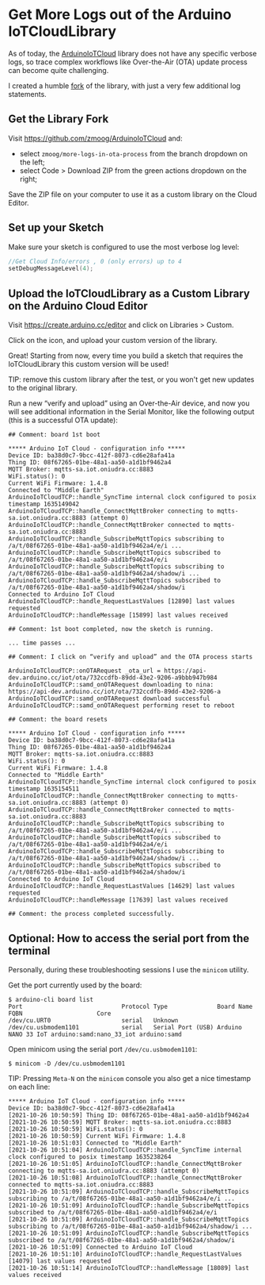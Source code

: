 # Get More Logs out of the Arduino IoTCloudLibrary

As of today, the [ArduinoIoTCloud](https://github.com/arduino-libraries/ArduinoIoTCloud) library does not have any specific verbose logs, so trace complex workflows like Over-the-Air (OTA) update process can become quite challenging.

I created a humble [fork](https://github.com/zmoog/ArduinoIoTCloud) of the library, with just a very few additional log statements.

## Get the Library Fork

Visit https://github.com/zmoog/ArduinoIoTCloud and:

- select `zmoog/more-logs-in-ota-process` from the branch dropdown on the left;
- select Code > Download ZIP from the green actions dropdown on the right;

Save the ZIP file on your computer to use it as a custom library on the Cloud Editor.

## Set up your Sketch

Make sure your sketch is configured to use the most verbose log level:

```c
//Get Cloud Info/errors , 0 (only errors) up to 4
setDebugMessageLevel(4);
```

## Upload the IoTCloudLibrary as a Custom Library on the Arduino Cloud Editor

Visit https://create.arduino.cc/editor and click on Libraries > Custom.

Click on the icon, and upload your custom version of the library.

Great! Starting from now, every time you build a sketch that requires the IoTCloudLibrary this custom version will be used!

TIP: remove this custom library after the test, or you won't get new updates to the original library.

Run a new “verify and upload” using an Over-the-Air device, and now you will see additional information in the Serial Monitor, like the following output (this is a successful OTA update):

```
## Comment: board 1st boot

***** Arduino IoT Cloud - configuration info *****
Device ID: ba38d0c7-9bcc-412f-8073-cd6e28afa41a
Thing ID: 08f67265-01be-48a1-aa50-a1d1bf9462a4
MQTT Broker: mqtts-sa.iot.oniudra.cc:8883
WiFi.status(): 0
Current WiFi Firmware: 1.4.8
Connected to "Middle Earth"
ArduinoIoTCloudTCP::handle_SyncTime internal clock configured to posix timestamp 1635149042
ArduinoIoTCloudTCP::handle_ConnectMqttBroker connecting to mqtts-sa.iot.oniudra.cc:8883 (attempt 0)
ArduinoIoTCloudTCP::handle_ConnectMqttBroker connected to mqtts-sa.iot.oniudra.cc:8883
ArduinoIoTCloudTCP::handle_SubscribeMqttTopics subscribing to /a/t/08f67265-01be-48a1-aa50-a1d1bf9462a4/e/i ...
ArduinoIoTCloudTCP::handle_SubscribeMqttTopics subscribed to /a/t/08f67265-01be-48a1-aa50-a1d1bf9462a4/e/i
ArduinoIoTCloudTCP::handle_SubscribeMqttTopics subscribing to /a/t/08f67265-01be-48a1-aa50-a1d1bf9462a4/shadow/i ...
ArduinoIoTCloudTCP::handle_SubscribeMqttTopics subscribed to /a/t/08f67265-01be-48a1-aa50-a1d1bf9462a4/shadow/i
Connected to Arduino IoT Cloud
ArduinoIoTCloudTCP::handle_RequestLastValues [12890] last values requested
ArduinoIoTCloudTCP::handleMessage [15899] last values received

## Comment: 1st boot completed, now the sketch is running.

... time passes ...

## Comment: I click on “verify and upload” and the OTA process starts

ArduinoIoTCloudTCP::onOTARequest _ota_url = https://api-dev.arduino.cc/iot/ota/732ccdfb-89dd-43e2-9206-a9bbb947b984
ArduinoIoTCloudTCP::samd_onOTARequest downloading to nina: https://api-dev.arduino.cc/iot/ota/732ccdfb-89dd-43e2-9206-a
ArduinoIoTCloudTCP::samd_onOTARequest download successful
ArduinoIoTCloudTCP::samd_onOTARequest performing reset to reboot

## Comment: the board resets

***** Arduino IoT Cloud - configuration info *****
Device ID: ba38d0c7-9bcc-412f-8073-cd6e28afa41a
Thing ID: 08f67265-01be-48a1-aa50-a1d1bf9462a4
MQTT Broker: mqtts-sa.iot.oniudra.cc:8883
WiFi.status(): 0
Current WiFi Firmware: 1.4.8
Connected to "Middle Earth"
ArduinoIoTCloudTCP::handle_SyncTime internal clock configured to posix timestamp 1635154511
ArduinoIoTCloudTCP::handle_ConnectMqttBroker connecting to mqtts-sa.iot.oniudra.cc:8883 (attempt 0)
ArduinoIoTCloudTCP::handle_ConnectMqttBroker connected to mqtts-sa.iot.oniudra.cc:8883
ArduinoIoTCloudTCP::handle_SubscribeMqttTopics subscribing to /a/t/08f67265-01be-48a1-aa50-a1d1bf9462a4/e/i ...
ArduinoIoTCloudTCP::handle_SubscribeMqttTopics subscribed to /a/t/08f67265-01be-48a1-aa50-a1d1bf9462a4/e/i
ArduinoIoTCloudTCP::handle_SubscribeMqttTopics subscribing to /a/t/08f67265-01be-48a1-aa50-a1d1bf9462a4/shadow/i ...
ArduinoIoTCloudTCP::handle_SubscribeMqttTopics subscribed to /a/t/08f67265-01be-48a1-aa50-a1d1bf9462a4/shadow/i
Connected to Arduino IoT Cloud
ArduinoIoTCloudTCP::handle_RequestLastValues [14629] last values requested
ArduinoIoTCloudTCP::handleMessage [17639] last values received

## Comment: the process completed successfully.
```

## Optional: How to access the serial port from the terminal

Personally, during these troubleshooting sessions I use the `minicom` utility.

Get the port currently used by the board:

```shell
$ arduino-cli board list
Port                            Protocol Type              Board Name          FQBN                     Core
/dev/cu.URT0                    serial   Unknown
/dev/cu.usbmodem1101            serial   Serial Port (USB) Arduino NANO 33 IoT arduino:samd:nano_33_iot arduino:samd
```

Open minicom using the serial port `/dev/cu.usbmodem1101`:

```shell
$ minicom -D /dev/cu.usbmodem1101
```

TIP: Pressing `Meta-N` on the `minicom` console you also get a nice timestamp on each line:

```
***** Arduino IoT Cloud - configuration info *****
Device ID: ba38d0c7-9bcc-412f-8073-cd6e28afa41a
[2021-10-26 10:50:59] Thing ID: 08f67265-01be-48a1-aa50-a1d1bf9462a4
[2021-10-26 10:50:59] MQTT Broker: mqtts-sa.iot.oniudra.cc:8883
[2021-10-26 10:50:59] WiFi.status(): 0
[2021-10-26 10:50:59] Current WiFi Firmware: 1.4.8
[2021-10-26 10:51:03] Connected to "Middle Earth"
[2021-10-26 10:51:04] ArduinoIoTCloudTCP::handle_SyncTime internal clock configured to posix timestamp 1635238264
[2021-10-26 10:51:05] ArduinoIoTCloudTCP::handle_ConnectMqttBroker connecting to mqtts-sa.iot.oniudra.cc:8883 (attempt 0)
[2021-10-26 10:51:08] ArduinoIoTCloudTCP::handle_ConnectMqttBroker connected to mqtts-sa.iot.oniudra.cc:8883
[2021-10-26 10:51:09] ArduinoIoTCloudTCP::handle_SubscribeMqttTopics subscribing to /a/t/08f67265-01be-48a1-aa50-a1d1bf9462a4/e/i ...
[2021-10-26 10:51:09] ArduinoIoTCloudTCP::handle_SubscribeMqttTopics subscribed to /a/t/08f67265-01be-48a1-aa50-a1d1bf9462a4/e/i
[2021-10-26 10:51:09] ArduinoIoTCloudTCP::handle_SubscribeMqttTopics subscribing to /a/t/08f67265-01be-48a1-aa50-a1d1bf9462a4/shadow/i ...
[2021-10-26 10:51:09] ArduinoIoTCloudTCP::handle_SubscribeMqttTopics subscribed to /a/t/08f67265-01be-48a1-aa50-a1d1bf9462a4/shadow/i
[2021-10-26 10:51:09] Connected to Arduino IoT Cloud
[2021-10-26 10:51:10] ArduinoIoTCloudTCP::handle_RequestLastValues [14079] last values requested
[2021-10-26 10:51:14] ArduinoIoTCloudTCP::handleMessage [18089] last values received

```
